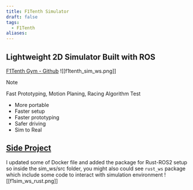 ```yaml
---
title: F1Tenth Simulator
draft: false
tags:
  - F1Tenth
aliases:
---
```

## Lightweight 2D Simulator Built with ROS
[F1Tenth Gym - Github](https://github.com/f1tenth/f1tenth_gym_ros)
![[f1tenth_sim_ws.png]] 
>[!Note]
> Fast Prototyping, Motion Planing, Racing Algorithm Test

- More portable
- Faster setup
- Faster prototyping
- Safer driving
- Sim to Real

## [Side Project](https://github.com/thejourneyofbabo/f1sim_ws)
I updated some of Docker file and added the package for Rust-ROS2 setup
so inside the sim_ws/src folder, you might also could see `rust_ws` package which include some code to interact with simulation environment
![[f1sim_ws_rust.png]]
